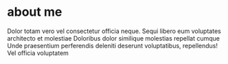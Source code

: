 # about me

Dolor totam vero vel consectetur officia neque. Sequi libero eum voluptates architecto et molestiae Doloribus dolor similique molestias repellat cumque Unde praesentium perferendis deleniti deserunt voluptatibus, repellendus! Vel officia voluptatem
